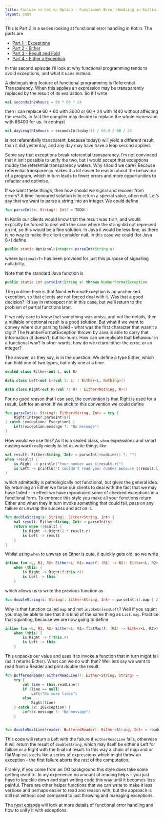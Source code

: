 ```yaml
---
title: Failure is not an Option - Functional Error Handling in Kotlin. Part 2 - Either
layout: post
---
```

This is Part 2 in a series looking at functional error handling in Kotlin. The parts are

* [Part 1 - Exceptions](failure-is-not-an-option-part-1.html)
* [Part 2 - Either](failure-is-not-an-option-part-2.html)
* [Part 3 - Result and Fold](failure-is-not-an-option-part-3.html)
* [Part 4 - Either v Exception](failure-is-not-an-option-part-4.html)

In this second episode I’ll look at why functional programming tends to avoid exceptions, and what it uses instead.

A distinguishing feature of functional programming is Referential Transparency. When this applies an expression may be transparently replaced by the result of its evaluation. So if I write

```kotlin
val secondsIn24hours = 60 * 60 * 24
```

then I can replace 60 * 60 with 3600 or 60 * 24 with 1440 without affecting the results, in fact the compiler may decide to replace the whole expression with 86400 for us. In contrast

```kotlin
val dayLengthInHours = secondsIn(today()) / 60.0 / 60 / 24
```

is not referentially transparent, because today() will yield a different result than it did yesterday, and any day may have have a leap second applied.

Some say that exceptions break referential transparency. I’m not convinced that it isn’t possible to unify the two, but I would accept that exceptions muddy the referential transparency waters. Why should we care? Because referential transparency makes it a lot easier to reason about the behaviour of a program, which in turn leads to fewer errors and more opportunities to refactor and optimise.

If we want these things, then how should we signal and recover from errors? A time-honoured solution is to return a special value, often null. Let’s say that we want to parse a string into an integer. We could define

```kotlin
fun parseInt(s: String): Int? = TODO()
```

In Kotlin our clients would know that the result was `Int?`, and would explicitly be forced to deal with the case where the string did not represent an int, so this would be a fine solution. In Java it would be less fine, as there is no way to make the client consider null. In this case we could (for Java 8+) define

```java
public static Optional<Integer> parseInt(String s)
```

where `Optional<T>` has been provided for just this purpose of signalling nullability.

Note that the standard Java function is

```java
public static int parseInt(String s) throws NumberFormatException
```

The problem here is that NumberFormatException is an unchecked exception, so that clients are not forced deal with it. Was that a good decision? I’d say in retrospect not in this case, but we’ll return to the problem of partial functions later.

If we only care to know that something was amiss, and not the details, then a nullable or optional result is a good solution. But what if we want to convey where our parsing failed - what was the first character that wasn’t a digit? The NumberFormatException thrown by Java is able to carry that information (it doesn’t, but ho-hum). How can we replicate that behaviour in a functional way? In other words, how do we return either the error, or an integer?

The answer, as they say, is in the question. We define a type Either, which can hold one of two types, but only one at a time.

```kotlin
sealed class Either<out L, out R>

data class Left<out L>(val l: L) : Either<L, Nothing>()

data class Right<out R>(val r: R) : Either<Nothing, R>()
```

For no good reason that I can see, the convention is that Right is used for a result, Left for an error. If we stick to this convention we could define

```kotlin
fun parseInt(s: String): Either<String, Int> = try {
    Right(Integer.parseInt(s))
} catch (exception: Exception) {
    Left(exception.message ?: "No message")
}
```

How would we use this? As it is a sealed class, `when` expressions and smart casting work really nicely to let us write things like

```kotlin
val result: Either<String, Int> = parseInt(readLine() ?: "")
when (result) {
    is Right -> println("Your number was ${result.r}")
    is Left -> println("I couldn't read your number because ${result.l}")
}
```

which admittedly is pathologically not functional, but gives the general idea. By returning an Either we force our clients to deal with the fact that we may have failed - in effect we have reproduced some of checked exceptions in a functional form. To embrace this style you make all your functions return Either and when they in turn invoke something that could fail, pass on any failure or unwrap the success and act on it.

```kotlin
fun doubleString(s: String): Either<String, Int> {
    val result: Either<String, Int> = parseInt(s)
    return when (result) {
        is Right -> Right(2 * result.r)
        is Left -> result
    }
}
```

Whilst using `when` to unwrap an Either is cute, it quickly gets old, so we write

```kotlin
inline fun <L, R1, R2> Either<L, R1>.map(f: (R1) -> R2): Either<L, R2> =
    when (this) {
        is Right -> Right(f(this.r))
        is Left -> this
    }
```

which allows us to write the previous function as

```kotlin
fun doubleString(s: String): Either<String, Int> = parseInt(s).map { 2 * it }
```

Why is that function called `map` and not `invokeUnlessLeft`? Well if you squint you may be able to see that it is kind of the same thing as `List.map`. Practice that squinting, because we are now going to define

```kotlin
inline fun <L, R1, R2> Either<L, R1>.flatMap(f: (R1) -> Either<L, R2>): Either<L, R2> =
    when (this) {
        is Right -> f(this.r)
        is Left -> this
    }
```

This unpacks our value and uses it to invoke a function that in turn might fail (as it returns Either). What can we do with that? Well lets say we want to read from a Reader and print double the result.

```kotlin
fun BufferedReader.eitherReadLine(): Either<String, String> =
    try {
        val line = this.readLine()
        if (line == null)
            Left("No more lines")
        else
            Right(line)
    } catch (x: IOException) {
        Left(x.message ?: "No message")
    }


fun doubleNextLine(reader: BufferedReader): Either<String, Int> = reader.eitherReadLine().flatMap { doubleString(it) }
```

This code will return a Left with the failure if `eitherReadLine` fails, otherwise it will return the result of `doubleString`, which may itself be either a Left for failure or a Right with the final int result. In this way a chain of map and or flatMap calls acts like a series of expressions which might throw an exception - the first failure aborts the rest of the computation.

Frankly, if you come from an OO background this style does take some getting used to. In my experience no amount of reading helps - you just have to knuckle down and start writing code this way until it becomes less painful. There are other helper functions that we can write to make it less verbose and perhaps easier to read and reason with, but the approach is still not without cost compared to just throwing and managing exceptions.

The [next episode](failure-is-not-an-option-part-3.html) will look at more details of functional error handling and how to unify it with exceptions.

